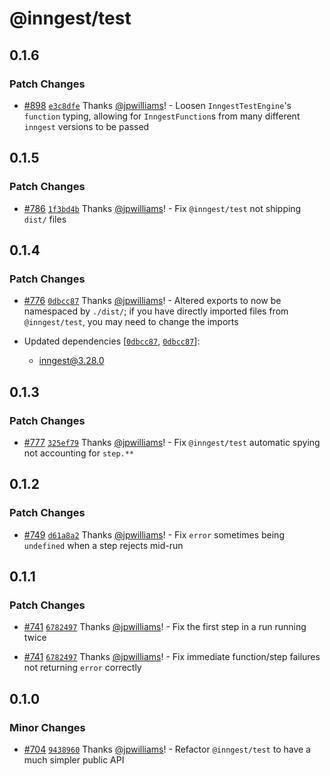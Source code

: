 # @inngest/test

## 0.1.6

### Patch Changes

- [#898](https://github.com/inngest/inngest-js/pull/898) [`e3c8dfe`](https://github.com/inngest/inngest-js/commit/e3c8dfee031fc7fd1b24e3713805194ee40bf5b4) Thanks [@jpwilliams](https://github.com/jpwilliams)! - Loosen `InngestTestEngine`'s `function` typing, allowing for `InngestFunction`s from many different `inngest` versions to be passed

## 0.1.5

### Patch Changes

- [#786](https://github.com/inngest/inngest-js/pull/786) [`1f3bd4b`](https://github.com/inngest/inngest-js/commit/1f3bd4bac38ebdfa6181609f63dc95a162299201) Thanks [@jpwilliams](https://github.com/jpwilliams)! - Fix `@inngest/test` not shipping `dist/` files

## 0.1.4

### Patch Changes

- [#776](https://github.com/inngest/inngest-js/pull/776) [`0dbcc87`](https://github.com/inngest/inngest-js/commit/0dbcc874206d8d87c2c1da1773e5390968dfa527) Thanks [@jpwilliams](https://github.com/jpwilliams)! - Altered exports to now be namespaced by `./dist/`; if you have directly imported files from `@inngest/test`, you may need to change the imports

- Updated dependencies [[`0dbcc87`](https://github.com/inngest/inngest-js/commit/0dbcc874206d8d87c2c1da1773e5390968dfa527), [`0dbcc87`](https://github.com/inngest/inngest-js/commit/0dbcc874206d8d87c2c1da1773e5390968dfa527)]:
  - inngest@3.28.0

## 0.1.3

### Patch Changes

- [#777](https://github.com/inngest/inngest-js/pull/777) [`325ef79`](https://github.com/inngest/inngest-js/commit/325ef7925a040090ae7990ae16731bd84a9b3431) Thanks [@jpwilliams](https://github.com/jpwilliams)! - Fix `@inngest/test` automatic spying not accounting for `step.**`

## 0.1.2

### Patch Changes

- [#749](https://github.com/inngest/inngest-js/pull/749) [`d61a8a2`](https://github.com/inngest/inngest-js/commit/d61a8a2beb8eb9f99d916215365b00a20498f1b8) Thanks [@jpwilliams](https://github.com/jpwilliams)! - Fix `error` sometimes being `undefined` when a step rejects mid-run

## 0.1.1

### Patch Changes

- [#741](https://github.com/inngest/inngest-js/pull/741) [`6782497`](https://github.com/inngest/inngest-js/commit/67824978ddd3cab7b923555341a2fbfe4ae96280) Thanks [@jpwilliams](https://github.com/jpwilliams)! - Fix the first step in a run running twice

- [#741](https://github.com/inngest/inngest-js/pull/741) [`6782497`](https://github.com/inngest/inngest-js/commit/67824978ddd3cab7b923555341a2fbfe4ae96280) Thanks [@jpwilliams](https://github.com/jpwilliams)! - Fix immediate function/step failures not returning `error` correctly

## 0.1.0

### Minor Changes

- [#704](https://github.com/inngest/inngest-js/pull/704) [`9438960`](https://github.com/inngest/inngest-js/commit/9438960dbdd3462fc0f2922958e97bbc78bdc27c) Thanks [@jpwilliams](https://github.com/jpwilliams)! - Refactor `@inngest/test` to have a much simpler public API
